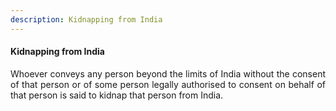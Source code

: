 ```yaml
---
description: Kidnapping from India
---
```


#### Kidnapping from India
<div style="text-align: justify">

Whoever conveys any person beyond the limits of India without the consent of that person or of some person legally authorised to consent on behalf of that person is said to kidnap that person from India.

</div>
